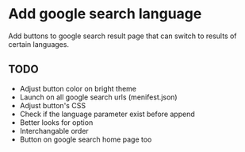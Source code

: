 # Add google search language

Add buttons to google search result page that can switch to results of certain languages.

## TODO

* Adjust button color on bright theme
* Launch on all google search urls (menifest.json)
* Adjust button's CSS
* Check if the language parameter exist before append
* Better looks for option
* Interchangable order
* Button on google search home page too
